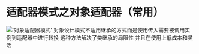# 适配器模式之对象适配器（常用）

!['对象适配器模式'](https://github.com/fruitdish/design-pattern/blob/master/src/cn/fruitd/adapter/object/objectadapter.png?raw=true)
对象设计模式不适用继承的方式而是使用传入需要被调用实例到适配器中进行转换
这种方法解决了类继承的局限性  并且在使用上低成本和灵活
